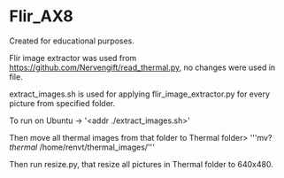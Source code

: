 # Flir_AX8

Created for educational purposes.

Flir image extractor was used from https://github.com/Nervengift/read_thermal.py, no changes were used in file.


extract_images.sh is used for applying flir_image_extractor.py for every picture from specified folder.


To run on Ubuntu -> '<addr ./extract_images.sh>'


Then move all thermal images from that folder to Thermal folder> '''mv?*thermal* /home/renvt/thermal_images/'''


Then run resize.py, that resize all pictures in Thermal folder to 640x480.
